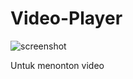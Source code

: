 # Video-Player

![screenshot](https://flutter.website/wp-content/uploads/2020/09/A-friendly-Material-UI-video-player-for-Flutter.webp)

Untuk menonton video
